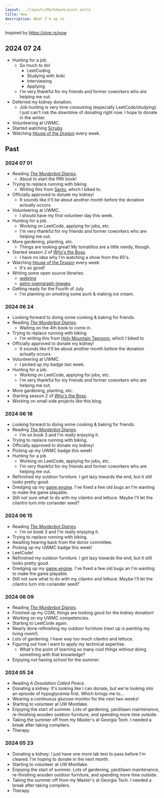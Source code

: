 ```yaml
---
layout: ../layouts/MarkdownLayout.astro
title: Now
description: What I'm up to
---
```


Inspired by <https://sive.rs/now>

## 2024 07 24

- Hunting for a job.
  - So much to do!
    - LeetCoding
    - Studying with Anki
    - Interviewing
    - Applying
  - I'm very thankful for my friends and former coworkers who are helping me out.
- Deferred my kidney donation.
  - Job hunting is very time consuming (especially LeetCode/studying). I just can't risk the downtime of donating right now. I hope to donate in the winter.
- Volunteering at UWMC.
- Started watching [Scrubs](<https://en.wikipedia.org/wiki/Scrubs_(TV_series)>).
- Watching [House of the Dragon](https://en.wikipedia.org/wiki/House_of_the_Dragon) every week.

## Past

### 2024 07 01

- Reading _[The Murderbot Diaries](https://en.wikipedia.org/wiki/The_Murderbot_Diaries)_.
  - About to start the fifth book!
- Trying to replace running with biking.
  - Writing this from [Santo](https://maps.app.goo.gl/LWngWqLPh6jEbxCe8), which I biked to.
- Officially approved to donate my kidney!
  - It sounds like it'll be about another month before the donation actually occurs.
- Volunteering at UWMC.
  - I should have my first volunteer day this week.
- Hunting for a job.
  - Working on LeetCode, applying for jobs, etc.
  - I'm very thankful for my friends and former coworkers who are helping me out.
- More gardening, planting, etc.
  - Things are looking great! My tomatillos are a little needy, though.
- Started season 2 of [Who's the Boss](https://en.wikipedia.org/wiki/Who%27s_the_Boss%3F).
  - I have no idea why I'm watching a show from the 80's.
- Watching [House of the Dragon](https://en.wikipedia.org/wiki/House_of_the_Dragon) every week.
  - It's so good!
- Writing some open source libraries:
  - [webring](https://github.com/shepherdjerred/webring)
  - [astro-opengraph-images](https://github.com/shepherdjerred/astro-opengraph-images)
- Getting ready for the Fourth of July
  - I'm planning on smoking some pork & making ice cream.

### 2024 06 24

- Looking forward to doing some cooking & baking for friends.
- Reading _[The Murderbot Diaries](https://en.wikipedia.org/wiki/The_Murderbot_Diaries)_.
  - Waiting on the 4th book to come in.
- Trying to replace running with biking.
  - I'm writing this from [Holy Mountain Taproom](https://maps.app.goo.gl/mDssmTL6TXGLhjbG9), which I biked to
- Officially approved to donate my kidney!
  - It sounds like it'll be about another month before the donation actually occurs.
- Volunteering at UWMC.
  - I picked up my badge last week.
- Hunting for a job.
  - Working on LeetCode, applying for jobs, etc.
  - I'm very thankful for my friends and former coworkers who are helping me out.
- More gardening, planting, etc.
- Starting season 2 of [Who's the Boss](https://en.wikipedia.org/wiki/Who%27s_the_Boss%3F).
- Working on small side projects like this blog.

### 2024 06 18

- Looking forward to doing some cooking & baking for friends.
- Reading _[The Murderbot Diaries](https://en.wikipedia.org/wiki/The_Murderbot_Diaries)_.
  - I'm on book 3 and I'm really enjoying it.
- Trying to replace running with biking.
- Officially approved to donate my kidney!
- Picking up my UWMC badge this week!
- Hunting for a job
  - Working on LeetCode, applying for jobs, etc.
  - I'm very thankful for my friends and former coworkers who are helping me out.
- Refinished my outdoor furniture. I got lazy towards the end, but it still looks pretty good.
- Dredging up my [game engine](https://github.com/shepherdjerred/castle-casters). I've fixed a few old bugs an I'm wanting to make the game playable.
- Still not sure what to do with my cilantro and lettuce. Maybe I'll let the cilantro turn into coriander seed?

### 2024 06 15

- Reading _[The Murderbot Diaries](https://en.wikipedia.org/wiki/The_Murderbot_Diaries)_.
  - I'm on book 3 and I'm really enjoying it.
- Trying to replace running with biking.
- Awaiting hearing back from the donor committee.
- Picking up my UWMC badge this week!
- LeetCode!
- Refinished my outdoor furniture. I got lazy towards the end, but it still looks pretty good.
- Dredging up my [game engine](https://github.com/shepherdjerred/castle-casters). I've fixed a few old bugs an I'm wanting to make the game playable.
- Still not sure what to do with my cilantro and lettuce. Maybe I'll let the cilantro turn into coriander seed?

### 2024 06 09

- Reading _[The Murderbot Diaries](https://en.wikipedia.org/wiki/The_Murderbot_Diaries)_.
- Finished up my CGM, things are looking good for the kidney donation!
- Working on my UWMC competencies.
- Starting to LeetCode again.
- Nearly done refinishing my outdoor furniture (next up is painting my living room!).
- Lots of gardening. I have way too much cilantro and lettuce.
- Figuring out how I want to apply my technical expertise.
  - What's the point of learning so many cool things without doing something with that knowledge?
- Enjoying not having school for the summer.

### 2024 05 24

- Reading _A Desolation Called Peace_.
- Donating a kidney. It's looking like I can donate, but we're looking into an episode of hypoglycemia first.
  Which brings me to...
- Wearing a continuous glucose monitor for the next two weeks!
- Starting to volunteer at UW Montlake.
- Enjoying the start of summer. Lots of gardening, yard/lawn maintenance, re-finishing wooden outdoor furniture, and
  spending more time outside.
- Taking the summer off from my Master's at Georgia Tech. I needed a break after taking compilers.
- Therapy.

### 2024 05 23

- Donating a kidney. I just have one more lab test to pass before I'm cleared. I'm hoping to donate in the next month.
- Starting to volunteer at UW Montlake.
- Enjoying the start of summer. Lots of gardening, yard/lawn maintenance, re-finishing wooden outdoor furniture, and
  spending more time outside.
- Taking the summer off from my Master's at Georgia Tech. I needed a break after taking compilers.
- Therapy.
